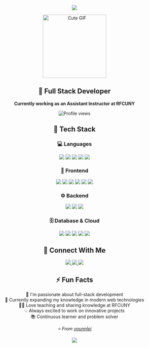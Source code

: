 <!-- Animated Header --> <p align="center"> <img src="https://capsule-render.vercel.app/api?text=Hi%20there,%20I'm%20Youn!%20👋&animation=fadeIn&type=waving&color=gradient&height=100"/> </p> <!-- Profile GIF --> <p align="center"> <img src="https://media.tenor.com/your-gif-direct-url/tenor.gif" width="200" alt="Cute GIF"/> </p> <h2 align="center">💫 Full Stack Developer</h2> <p align="center"> <strong>Currently working as an Assistant Instructor at RFCUNY</strong> </p> <!-- Profile Views Counter --> <p align="center"> <img src="https://komarev.com/ghpvc/?username=younnlei&color=blueviolet&style=for-the-badge" alt="Profile views"/> </p>



<!-- Tech Stack --> <h2 align="center">🚀 Tech Stack</h2> <h3 align="center">💻 Languages</h3> <p align="center"> <img src="https://img.shields.io/badge/-TypeScript-3178C6?style=for-the-badge&logo=typescript&logoColor=white"/> <img src="https://img.shields.io/badge/-JavaScript-F7DF1E?style=for-the-badge&logo=javascript&logoColor=black"/> <img src="https://img.shields.io/badge/-HTML5-E34F26?style=for-the-badge&logo=html5&logoColor=white"/> <img src="https://img.shields.io/badge/-Java-007396?style=for-the-badge&logo=openjdk&logoColor=white"/> <img src="https://img.shields.io/badge/-Python-3776AB?style=for-the-badge&logo=python&logoColor=white"/> </p> <h3 align="center">🎨 Frontend</h3> <p align="center"> <img src="https://img.shields.io/badge/-React-61DAFB?style=for-the-badge&logo=react&logoColor=black"/> <img src="https://img.shields.io/badge/-Vue.js-4FC08D?style=for-the-badge&logo=vue.js&logoColor=white"/> <img src="https://img.shields.io/badge/-CSS3-1572B6?style=for-the-badge&logo=css3&logoColor=white"/> <img src="https://img.shields.io/badge/-SCSS-CC6699?style=for-the-badge&logo=sass&logoColor=white"/> <img src="https://img.shields.io/badge/-Tailwind%20CSS-06B6D4?style=for-the-badge&logo=tailwind-css&logoColor=white"/> <img src="https://img.shields.io/badge/-Material%20UI-007FFF?style=for-the-badge&logo=mui&logoColor=white"/> </p> <h3 align="center">⚙️ Backend</h3> <p align="center"> <img src="https://img.shields.io/badge/-Node.js-339933?style=for-the-badge&logo=node.js&logoColor=white"/> <img src="https://img.shields.io/badge/-Express-000000?style=for-the-badge&logo=express&logoColor=white"/> <img src="https://img.shields.io/badge/-Spring%20Boot-6DB33F?style=for-the-badge&logo=spring&logoColor=white"/> </p> <h3 align="center">🗄️ Database & Cloud</h3> <p align="center"> <img src="https://img.shields.io/badge/-PostgreSQL-4169E1?style=for-the-badge&logo=postgresql&logoColor=white"/> <img src="https://img.shields.io/badge/-MongoDB-47A248?style=for-the-badge&logo=mongodb&logoColor=white"/> <img src="https://img.shields.io/badge/-AWS%20S3-FF9900?style=for-the-badge&logo=amazon-s3&logoColor=white"/> <img src="https://img.shields.io/badge/-Vercel-000000?style=for-the-badge&logo=vercel&logoColor=white"/> <img src="https://img.shields.io/badge/-AWS-FF9900?style=for-the-badge&logo=amazon-aws&logoColor=white"/> </p>

<!-- Connect with Me --> <h2 align="center">🤝 Connect With Me</h2> <p align="center"> <a href="https://www.linkedin.com/in/your-linkedin/"> <img src="https://img.shields.io/badge/-LinkedIn-0077B5?style=for-the-badge&logo=linkedin&logoColor=white"/> </a> <a href="mailto:your-email@example.com"> <img src="https://img.shields.io/badge/-Email-D14836?style=for-the-badge&logo=gmail&logoColor=white"/> </a> <a href="https://your-portfolio.com"> <img src="https://img.shields.io/badge/-Portfolio-FF5722?style=for-the-badge&logo=google-chrome&logoColor=white"/> </a> </p>
<!-- Fun Section --> <h2 align="center">⚡ Fun Facts</h2> <p align="center"> 🔭 I'm passionate about full-stack development<br/> 🌱 Currently expanding my knowledge in modern web technologies<br/> 👨‍🏫 Love teaching and sharing knowledge at RFCUNY<br/> 💡 Always excited to work on innovative projects<br/> 📚 Continuous learner and problem solver </p>
<p align="center"> <i>⭐️ From <a href="https://github.com/younnlei">younnlei</a></i> </p> <!-- Footer --> <p align="center"> <img src="https://capsule-render.vercel.app/api?type=waving&color=gradient&height=60&section=footer"/> </p>
